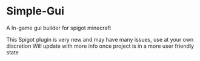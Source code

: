 # Simple-Gui
A In-game gui builder for spigot minecraft

This Spigot plugin is very new and may have many issues, use at your own discretion
Will update with more info once project is in a more user friendly state
